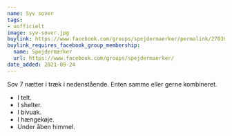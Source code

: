 ```yaml
---
name: Syv sover
tags:
- uofficielt
image: syv-sover.jpg
buylink: https://www.facebook.com/groups/spejdermaerker/permalink/2703014386597260/
buylink_requires_facebook_group_membership:
  name: Spejdermærker
  url: https://www.facebook.com/groups/spejdermaerker/
date_added: 2021-09-24
---
```

Sov 7 nætter i træk i nedenstående. Enten samme eller gerne kombineret.
- I telt.
- I shelter.
- I bivuak.
- I hængekøje.
- Under åben himmel.
